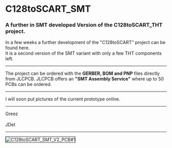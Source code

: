 # C128toSCART_SMT
<h3>A further in SMT developed Version of the C128toSCART_THT project.</h3>
<p>In a few weeks a further development of the "C128toSCART" project can be found here.<br />
It is a second version of the SMT variant with only a few THT components left.</p>
<hr />
<p>The project can be ordered with the <strong>GERBER, BOM and PNP</strong> files directly from JLCPCB.
JLCPCB offers an <strong>"SMT Assembly Service"</strong> where up to 50 PCBs can be ordered.</p>
<hr />
<p>I will soon put pictures of the current prototype online.</p>
<hr />
<p>Greez<br /><br />JDet</p>
<hr />
<p><img alt="C128toSCART_SMT_V2_PCB#1" src="./Pics/C128toSCART_V2_PCB#1.PNG" style="border-width: 1px; border-style: solid;" /></p>


